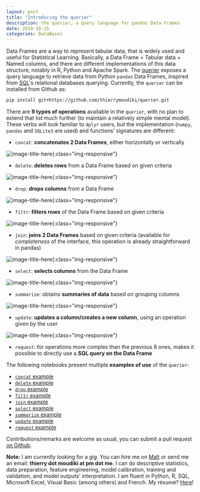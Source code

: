 ```yaml
---
layout: post
title: "Introducing the querier"
description: the querier, a query language for pandas Data Frames
date: 2019-10-25
categories: DataBases
---
```



Data Frames are a way to represent tabular data, that is widely used and useful for Statistical Learning. Basically, a Data Frame = Tabular data + Named columns, and there are different implementations of this data structure, notably in R, Python and Apache Spark. The [querier](https://github.com/thierrymoudiki/querier) exposes a query language to retrieve data from Python `pandas` Data Frames, inspired from [SQL](https://en.wikipedia.org/wiki/SQL)'s relational databases querying. Currently, the `querier` can be installed from Github as:

```bash
pip install git+https://github.com/thierrymoudiki/querier.git
```

There are __9 types of operations__ available in the `querier`, with no plan to extend that list much further (to maintain a relatively simple mental model). These verbs will look familiar to `dplyr` users, but the implementation (`numpy`, `pandas` and `SQLite3` are used) and functions' signatures are different: 


- `concat`: __concatenates 2 Data Frames__, either horizontally or vertically

![image-title-here]({{base}}/images/2019-10-25/2019-10-25-image1.png){:class="img-responsive"}


- `delete`: __deletes rows__ from a Data Frame based on given criteria

![image-title-here]({{base}}/images/2019-10-25/2019-10-25-image2.png){:class="img-responsive"}


- `drop`: __drops columns__ from a Data Frame

![image-title-here]({{base}}/images/2019-10-25/2019-10-25-image3.png){:class="img-responsive"}


- `filtr`: __filters rows__ of the Data Frame based on given criteria


![image-title-here]({{base}}/images/2019-10-25/2019-10-25-image4.png){:class="img-responsive"}



- `join`: __joins 2 Data Frames__ based on given criteria (available for _completeness_ of the interface, this operation is already straightforward in pandas)


![image-title-here]({{base}}/images/2019-10-25/2019-10-25-image5.png){:class="img-responsive"}


- `select`: __selects columns__ from the Data Frame

![image-title-here]({{base}}/images/2019-10-25/2019-10-25-image6.png){:class="img-responsive"}


- `summarize`: obtains __summaries of data__ based on grouping columns

![image-title-here]({{base}}/images/2019-10-25/2019-10-25-image7.png){:class="img-responsive"}


- `update`: __updates a column/creates a new column__, using an operation given by the user

![image-title-here]({{base}}/images/2019-10-25/2019-10-25-image8.png){:class="img-responsive"}


- `request`: for operations more complex than the previous 8 ones, makes it possible to directly use a __SQL query on the Data Frame__



The following notebooks present multiple __examples of use__ of the `querier`: 

- [`concat` example](https://github.com/thierrymoudiki/querier/tree/master/querier/demo/thierrymoudiki_251019_concat.ipynb)
- [`delete` example](https://github.com/thierrymoudiki/querier/tree/master/querier/demo/thierrymoudiki_241019_delete.ipynb)
- [`drop` example](https://github.com/thierrymoudiki/querier/tree/master/querier/demo/thierrymoudiki_241019_drop.ipynb)
- [`filtr` example](https://github.com/thierrymoudiki/querier/tree/master/querier/demo/thierrymoudiki_231019_filtr.ipynb)
- [`join` example](https://github.com/thierrymoudiki/querier/tree/master/querier/demo/thierrymoudiki_231019_join.ipynb)
- [`select` example](https://github.com/thierrymoudiki/querier/tree/master/querier/demo/thierrymoudiki_231019_select.ipynb)
- [`summarize` example](https://github.com/thierrymoudiki/querier/tree/master/querier/demo/thierrymoudiki_231019_summarize.ipynb)
- [`update` example](https://github.com/thierrymoudiki/querier/tree/master/querier/demo/thierrymoudiki_251019_update.ipynb)
- [`request` example](https://github.com/thierrymoudiki/querier/tree/master/querier/demo/thierrymoudiki_231019_request.ipynb)


Contributions/remarks are welcome as usual, you can submit a pull request [on Github](https://github.com/thierrymoudiki/querier).


__Note:__ I am currently looking for a _gig_. You can hire me on [Malt](https://www.malt.fr/profile/thierrymoudiki) or send me an email: __thierry dot moudiki at pm dot me__. I can do descriptive statistics, data preparation, feature engineering, model calibration, training and validation, and model outputs' interpretation. I am fluent in Python, R, SQL, Microsoft Excel, Visual Basic (among others) and French. My résumé? [Here]({{base}}/cv/thierry-moudiki.pdf)!



